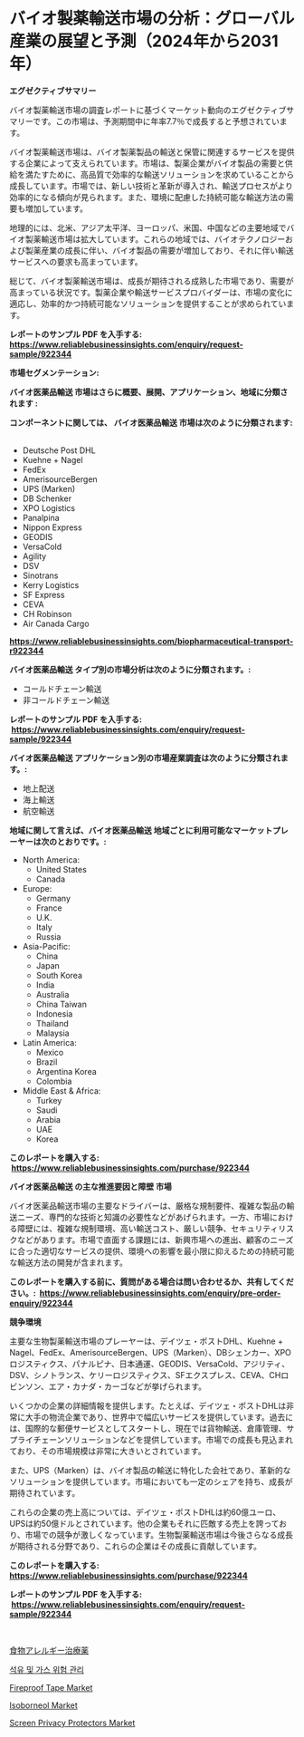 <p><h1>バイオ製薬輸送市場の分析：グローバル産業の展望と予測（2024年から2031年）</h1></p><p><strong>エグゼクティブサマリー</strong></p>
<p><p>バイオ製薬輸送市場の調査レポートに基づくマーケット動向のエグゼクティブサマリーです。この市場は、予測期間中に年率7.7％で成長すると予想されています。</p><p>バイオ製薬輸送市場は、バイオ製薬製品の輸送と保管に関連するサービスを提供する企業によって支えられています。市場は、製薬企業がバイオ製品の需要と供給を満たすために、高品質で効率的な輸送ソリューションを求めていることから成長しています。市場では、新しい技術と革新が導入され、輸送プロセスがより効率的になる傾向が見られます。また、環境に配慮した持続可能な輸送方法の需要も増加しています。</p><p>地理的には、北米、アジア太平洋、ヨーロッパ、米国、中国などの主要地域でバイオ製薬輸送市場は拡大しています。これらの地域では、バイオテクノロジーおよび製薬産業の成長に伴い、バイオ製品の需要が増加しており、それに伴い輸送サービスへの要求も高まっています。</p><p>総じて、バイオ製薬輸送市場は、成長が期待される成熟した市場であり、需要が高まっている状況です。製薬企業や輸送サービスプロバイダーは、市場の変化に適応し、効率的かつ持続可能なソリューションを提供することが求められています。</p></p>
<p><strong>レポートのサンプル PDF を入手する: <a href="https://www.reliablebusinessinsights.com/enquiry/request-sample/922344">https://www.reliablebusinessinsights.com/enquiry/request-sample/922344</a></strong></p>
<p><strong>市場セグメンテーション:</strong></p>
<p><strong> バイオ医薬品輸送 市場はさらに概要、展開、アプリケーション、地域に分類されます :</strong></p>
<p><strong>コンポーネントに関しては、 バイオ医薬品輸送 市場は次のように分類されます: &nbsp;</strong></p>
<p><ul><li>Deutsche Post DHL</li><li>Kuehne + Nagel</li><li>FedEx</li><li>AmerisourceBergen</li><li>UPS (Marken)</li><li>DB Schenker</li><li>XPO Logistics</li><li>Panalpina</li><li>Nippon Express</li><li>GEODIS</li><li>VersaCold</li><li>Agility</li><li>DSV</li><li>Sinotrans</li><li>Kerry Logistics</li><li>SF Express</li><li>CEVA</li><li>CH Robinson</li><li>Air Canada Cargo</li></ul></p>
<p><strong><a href="https://www.reliablebusinessinsights.com/biopharmaceutical-transport-r922344">https://www.reliablebusinessinsights.com/biopharmaceutical-transport-r922344</a></strong></p>
<p><strong> バイオ医薬品輸送 タイプ別の市場分析は次のように分類されます。:</strong></p>
<p><ul><li>コールドチェーン輸送</li><li>非コールドチェーン輸送</li></ul></p>
<p><strong>レポートのサンプル PDF を入手する: &nbsp;<a href="https://www.reliablebusinessinsights.com/enquiry/request-sample/922344">https://www.reliablebusinessinsights.com/enquiry/request-sample/922344</a></strong></p>
<p><strong> バイオ医薬品輸送 アプリケーション別の市場産業調査は次のように分類されます。:</strong></p>
<p><ul><li>地上配送</li><li>海上輸送</li><li>航空輸送</li></ul></p>
<p><strong>地域に関して言えば、バイオ医薬品輸送 地域ごとに利用可能なマーケットプレーヤーは次のとおりです。:</strong></p>
<p><ul>
    <li>
        North America:
        <ul>
            <li>United States</li>
            <li>Canada</li>
        </ul>
    </li>
    <li>
        Europe:
        <ul>
            <li>Germany</li>
            <li>France</li>
            <li>U.K.</li>
            <li>Italy</li>
            <li>Russia</li>
        </ul>
    </li>
    <li>
        Asia-Pacific:
        <ul>
            <li>China</li>
            <li>Japan</li>
            <li>South Korea</li>
            <li>India</li>
            <li>Australia</li>
            <li>China Taiwan</li>
            <li>Indonesia</li>
            <li>Thailand</li>
            <li>Malaysia</li>
        </ul>
    </li>
    <li>
        Latin America:
        <ul>
            <li>Mexico</li>
            <li>Brazil</li>
            <li>Argentina Korea</li>
            <li>Colombia</li>
        </ul>
    </li>
    <li>
        Middle East & Africa:
        <ul>
            <li>Turkey</li>
            <li>Saudi</li>
            <li>Arabia</li>
            <li>UAE</li>
            <li>Korea</li>
        </ul>
    </li>
    </ul></p>
<p><strong>このレポートを購入する: &nbsp;<a href="https://www.reliablebusinessinsights.com/purchase/922344">https://www.reliablebusinessinsights.com/purchase/922344</a></strong></p>
<p><strong>バイオ医薬品輸送 の主な推進要因と障壁 市場</strong></p>
<p><p>バイオ医薬品輸送市場の主要なドライバーは、厳格な規制要件、複雑な製品の輸送ニーズ、専門的な技術と知識の必要性などがあげられます。一方、市場における障壁には、複雑な規制環境、高い輸送コスト、厳しい競争、セキュリティリスクなどがあります。市場で直面する課題には、新興市場への進出、顧客のニーズに合った適切なサービスの提供、環境への影響を最小限に抑えるための持続可能な輸送方法の開発が含まれます。</p></p>
<p><strong>このレポートを購入する前に、質問がある場合は問い合わせるか、共有してください。:&nbsp; <a href="https://www.reliablebusinessinsights.com/enquiry/pre-order-enquiry/922344">https://www.reliablebusinessinsights.com/enquiry/pre-order-enquiry/922344</a></strong></p>
<p><strong>競争環境</strong></p>
<p><p>主要な生物製薬輸送市場のプレーヤーは、デイツェ・ポストDHL、Kuehne + Nagel、FedEx、AmerisourceBergen、UPS（Marken）、DBシェンカー、XPOロジスティクス、パナルピナ、日本通運、GEODIS、VersaCold、アジリティ、DSV、シノトランス、ケリーロジスティクス、SFエクスプレス、CEVA、CHロビンソン、エア・カナダ・カーゴなどが挙げられます。</p><p>いくつかの企業の詳細情報を提供します。たとえば、デイツェ・ポストDHLは非常に大手の物流企業であり、世界中で幅広いサービスを提供しています。過去には、国際的な郵便サービスとしてスタートし、現在では貨物輸送、倉庫管理、サプライチェーンソリューションなどを提供しています。市場での成長も見込まれており、その市場規模は非常に大きいとされています。</p><p>また、UPS（Marken）は、バイオ製品の輸送に特化した会社であり、革新的なソリューションを提供しています。市場においても一定のシェアを持ち、成長が期待されています。</p><p>これらの企業の売上高については、デイツェ・ポストDHLは約60億ユーロ、UPSは約50億ドルとされています。他の企業もそれに匹敵する売上を誇っており、市場での競争が激しくなっています。生物製薬輸送市場は今後さらなる成長が期待される分野であり、これらの企業はその成長に貢献しています。</p></p>
<p><strong>このレポートを購入する: &nbsp; <a href="https://www.reliablebusinessinsights.com/purchase/922344">https://www.reliablebusinessinsights.com/purchase/922344</a></strong></p>
<p><strong>レポートのサンプル PDF を入手する: &nbsp;<a href="https://www.reliablebusinessinsights.com/enquiry/request-sample/922344">https://www.reliablebusinessinsights.com/enquiry/request-sample/922344</a></strong><strong></strong></p>
<p>&nbsp;</p>
<p><p><a href="https://github.com/MosesSpinka1914/Market-Research-Report-List-1/blob/main/636426780774.md">食物アレルギー治療薬</a></p><p><a href="https://github.com/durgin521/Market-Research-Report-List-1/blob/main/628446075172.md">석유 및 가스 위험 관리</a></p><p><a href="https://issuu.com/reportprime-2/docs/fireproof-tape-market-size-2030.pptx">Fireproof Tape Market</a></p><p><a href="https://www.linkedin.com/pulse/isoborneol-market-provides-comprehensive-analysis-including-macro-vhdre">Isoborneol Market</a></p><p><a href="https://issuu.com/reportprime-2/docs/screen-privacy-protectors-market-size-2030.pptx">Screen Privacy Protectors Market</a></p></p>